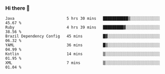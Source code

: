 ### Hi there 👋

<!--START_SECTION:waka-->

```text
Java                       5 hrs 30 mins   ███████████▒░░░░░░░░░░░░░   45.67 %
Ruby                       4 hrs 39 mins   █████████▓░░░░░░░░░░░░░░░   38.56 %
Brazil Dependency Config   45 mins         █▓░░░░░░░░░░░░░░░░░░░░░░░   06.32 %
YAML                       36 mins         █▒░░░░░░░░░░░░░░░░░░░░░░░   04.99 %
Kotlin                     14 mins         ▒░░░░░░░░░░░░░░░░░░░░░░░░   01.95 %
XML                        7 mins          ▒░░░░░░░░░░░░░░░░░░░░░░░░   01.04 %
```

<!--END_SECTION:waka-->

<!--
**jerry-shao/jerry-shao** is a ✨ _special_ ✨ repository because its `README.md` (this file) appears on your GitHub profile.

Here are some ideas to get you started:

- 🔭 I’m currently working on ...
- 🌱 I’m currently learning ...
- 👯 I’m looking to collaborate on ...
- 🤔 I’m looking for help with ...
- 💬 Ask me about ...
- 📫 How to reach me: ...
- 😄 Pronouns: ...
- ⚡ Fun fact: ...
-->
